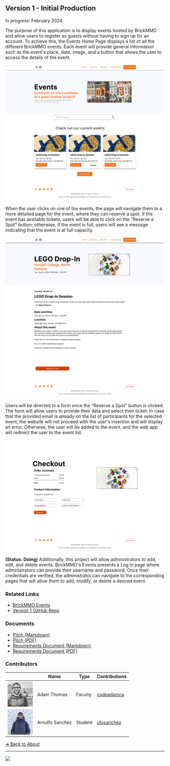 <style>@import url("//readme.codeadam.ca/readme.css");</style>

## Version 1 - Initial Production

In progress: February 2024

The purpose of this application is to display events hosted by BrickMMO and allow users to register as guests without having to sign up for an account. To achieve this, the Events Home Page displays a list of all the different BrickMMO events. Each event will provide general information such as the event's place, date, image, and a button that allows the user to access the details of the event.

![Event List Page](images/v1-events-list.png)

When the user clicks on one of the events, the page will navigate them to a more detailed page for the event, where they can reserve a spot. If the event has available tickets, users will be able to click on the "Reserve a Spot" button; otherwise, if the event is full, users will see a message indicating that the event is at full capacity.

![Event Details Page](images/v1-events-details.png)

Users will be directed to a form once the "Reserve a Spot" button is clicked. The form will allow users to provide their data and select their ticket. In case that the provided email is already on the list of participants for the selected event, the website will not proceed with the user's insertion and will display an error. Otherwise, the user will be added to the event, and the web app will redirect the user to the event list.

![Event Details Page](images/v1-events-checkout.png)

**(Status: Doing)** Additionally, this project will allow administrators to add, edit, and delete events. BrickMMO's Events presents a Log in page where administrators can provide their username and password. Once their credentials are verified, the administrator can navigate to the corresponding pages that will allow them to add, modify, or delete a desired event.

### Related Links

- [BrickMMO Events](https://brickmmo.com/)
- [Version 1 GitHub Repo](https://github.com/BrickMMO/events-v1)

### Documents

- [Pitch (Markdown)](v1/events-v1-pitch)
- [Pitch (PDF)](v1/events-v1-pitch.pdf)
- [Requirements Document (Markdown)](v1/events-v1-requirements)
- [Requirements Document (PDF)](v1/events-v1-requirements.pdf)

### Contributors

| | Name | Type | Contributions |
| - | - | - | - |
| ![codeadamca](faculty/codeadamca.png) | Adam Thomas | Faculty | [codeadamca](https://contributions.brickmmo.com/faculty/codeadamca) |
| ![ufosanchez](students/ufosanchez.png) | Arnulfo Sanchez | Student | [ufosanchez](https://contributions.brickmmo.com/students/ufosanchez) |

[&#10132; Back to About](/events-about/)

---

<a href="https://brickmmo.com">
<img src="https://brickmmo.com/images/brickmmo-logo-horizontal.jpg" width="100">
</a>
